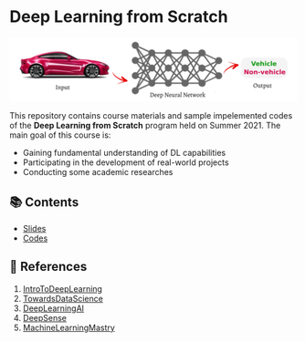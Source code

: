 # Deep Learning from Scratch

![AliTourani-DeepLearningFromScratch](https://github.com/alitourani/deep-learning-from-scratch/blob/main/_content/AliTourani-DeepLearningFromScratch-Course.png "AliTourani-DeepLearningFromScratch")

This repository contains course materials and sample impelemented codes of the **Deep Learning from Scratch** program held on Summer 2021. The main goal of this course is:

- Gaining fundamental understanding of DL capabilities
- Participating in the development of real-world projects
- Conducting some academic researches

## 📚 Contents

- [Slides](https://github.com/alitourani/deep-learning-from-scratch/tree/main/Slides "Slides")
- [Codes](https://github.com/alitourani/deep-learning-from-scratch/tree/main/Codes "Codes")

## 🔗 References

1. [IntroToDeepLearning](http://www.IntroToDeepLearning.com "IntroToDeepLearning website")
2. [TowardsDataScience](https://www.towardsdatascience.com "TowardsDataScience")
3. [DeepLearningAI](https://www.deeplearning.ai/ "DeepLearningAI")
4. [DeepSense](https://www.deepsense.ai/ "DeepSense")
5. [MachineLearningMastry](https://machinelearningmastery.com/ "MachineLearningMastry")
